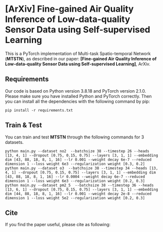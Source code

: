 # [ArXiv] Fine-gained Air Quality Inference of Low-data-quality Sensor Data using Self-supervised Learning

This is a PyTorch implementation of Multi-task Spatio-temporal Network (**MTSTN**), as described in our paper: **[Fine-gained Air Quality Inference of Low-data-quality Sensor Data using Self-supervised Learning]**, ArXiv.

## Requirements

Our code is based on Python version 3.8.18 and PyTorch version 2.1.0. Please make sure you have installed Python and PyTorch correctly. Then you can install all the dependencies with the following command by pip:

```shell
pip install -r requirements.txt
```

## Train & Test

You can train and test **MTSTN** through the following commands for 3 datasets.

```shell
python main.py --dataset no2  --batchsize 38 --timestep 26 --heads [13, 4, 1] --dropout [0.75, 0.15, 0.75] --layers [3, 1, 1] --embedding dim [43, 88, 18, 8, 1, 16] --lr 0.001 --weight decay 6e-7 --reduced dimension 1 --loss weight 6e3 --regularization weight [0.3, 0.2] 
python main.py --dataset o3  --batchsize 38 --timestep 34 --heads [13, 4, 1] --dropout [0.75, 0.15, 0.75] --layers [3, 1, 1] --embedding dim [43, 88, 18, 8, 1, 16] --lr 0.0004 --weight decay 6e-7 --reduced dimension 1 --loss weight 6e3 --regularization weight [0.2, 0.3] 
python main.py --dataset pm2_5  --batchsize 38 --timestep 36 --heads [13, 6, 1] --dropout [0.75, 0.15, 0.75] --layers [3, 1, 1] --embedding dim [44, 88, 18, 8, 1, 16] --lr 0.001 --weight decay 2e-8 --reduced dimension 1 --loss weight 5e2 --regularization weight [0.2, 0.3] 
```

## Cite

If you find the paper useful, please cite as following:

```
```

